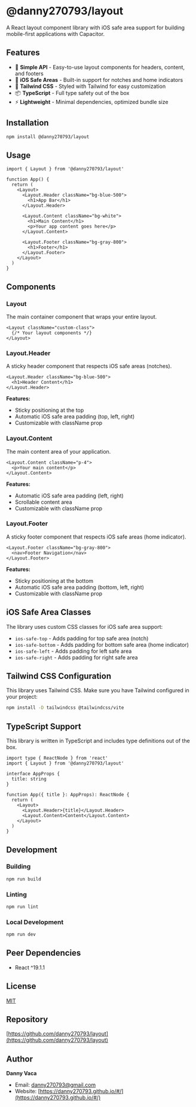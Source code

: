 # @danny270793/layout

A React layout component library with iOS safe area support for building mobile-first applications with Capacitor.

## Features

- 🎯 **Simple API** - Easy-to-use layout components for headers, content, and footers
- 📱 **iOS Safe Areas** - Built-in support for notches and home indicators
- 🎨 **Tailwind CSS** - Styled with Tailwind for easy customization
- 📦 **TypeScript** - Full type safety out of the box
- ⚡ **Lightweight** - Minimal dependencies, optimized bundle size

## Installation

```bash
npm install @danny270793/layout
```

## Usage

```tsx
import { Layout } from '@danny270793/layout'

function App() {
  return (
    <Layout>
      <Layout.Header className="bg-blue-500">
        <h1>App Bar</h1>
      </Layout.Header>

      <Layout.Content className="bg-white">
        <h1>Main Content</h1>
        <p>Your app content goes here</p>
      </Layout.Content>

      <Layout.Footer className="bg-gray-800">
        <h1>Footer</h1>
      </Layout.Footer>
    </Layout>
  )
}
```

## Components

### Layout

The main container component that wraps your entire layout.

```tsx
<Layout className="custom-class">
  {/* Your layout components */}
</Layout>
```

### Layout.Header

A sticky header component that respects iOS safe areas (notches).

```tsx
<Layout.Header className="bg-blue-500">
  <h1>Header Content</h1>
</Layout.Header>
```

**Features:**
- Sticky positioning at the top
- Automatic iOS safe area padding (top, left, right)
- Customizable with className prop

### Layout.Content

The main content area of your application.

```tsx
<Layout.Content className="p-4">
  <p>Your main content</p>
</Layout.Content>
```

**Features:**
- Automatic iOS safe area padding (left, right)
- Scrollable content area
- Customizable with className prop

### Layout.Footer

A sticky footer component that respects iOS safe areas (home indicator).

```tsx
<Layout.Footer className="bg-gray-800">
  <nav>Footer Navigation</nav>
</Layout.Footer>
```

**Features:**
- Sticky positioning at the bottom
- Automatic iOS safe area padding (bottom, left, right)
- Customizable with className prop

## iOS Safe Area Classes

The library uses custom CSS classes for iOS safe area support:

- `ios-safe-top` - Adds padding for top safe area (notch)
- `ios-safe-bottom` - Adds padding for bottom safe area (home indicator)
- `ios-safe-left` - Adds padding for left safe area
- `ios-safe-right` - Adds padding for right safe area

## Tailwind CSS Configuration

This library uses Tailwind CSS. Make sure you have Tailwind configured in your project:

```bash
npm install -D tailwindcss @tailwindcss/vite
```

## TypeScript Support

This library is written in TypeScript and includes type definitions out of the box.

```tsx
import type { ReactNode } from 'react'
import { Layout } from '@danny270793/layout'

interface AppProps {
  title: string
}

function App({ title }: AppProps): ReactNode {
  return (
    <Layout>
      <Layout.Header>{title}</Layout.Header>
      <Layout.Content>Content</Layout.Content>
    </Layout>
  )
}
```

## Development

### Building

```bash
npm run build
```

### Linting

```bash
npm run lint
```

### Local Development

```bash
npm run dev
```

## Peer Dependencies

- React ^19.1.1

## License

[MIT](https://github.com/danny270793/Layout/blob/main/license.md)

## Repository

[https://github.com/danny270793/layout](https://github.com/danny270793/layout)

## Author

**Danny Vaca**
- Email: danny270793@gmail.com
- Website: [https://danny270793.github.io/#/](https://danny270793.github.io/#/)
